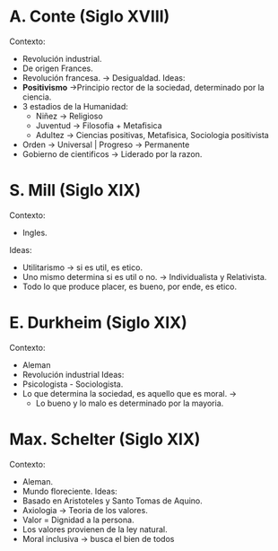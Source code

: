 # A. Conte (Siglo XVIII)
Contexto:
- Revolución industrial.
- De origen Frances.
- Revolución francesa. -> Desigualdad.
Ideas:
- **Positivismo** ->Principio rector de la sociedad, determinado por la ciencia.
- 3 estadios de la Humanidad: 
	- Niñez -> Religioso
	- Juventud -> Filosofia + Metafisica
	- Adultez -> Ciencias positivas, Metafisica, Sociologia positivista
- Orden -> Universal | Progreso -> Permanente
- Gobierno de cientificos -> Liderado por la razon.

# S. Mill (Siglo XIX)
Contexto: 
- Ingles.

Ideas:
- Utilitarismo -> si es util, es etico.
- Uno mismo determina si es util o no. -> Individualista y Relativista.
- Todo lo que produce placer, es bueno, por ende, es etico.
# E. Durkheim (Siglo XIX)
Contexto:
- Aleman
- Revolución industrial
Ideas:
- Psicologista - Sociologista.
- Lo que determina la sociedad, es aquello que es moral. ->
	- Lo bueno y lo malo es determinado por la mayoria.

# Max. Schelter (Siglo XIX)
Contexto:
- Aleman.
- Mundo floreciente.
Ideas:
- Basado en Aristoteles y Santo Tomas de Aquino.
- Axiologia -> Teoria de los valores.
- Valor = Dignidad a la persona.
- Los valores provienen de la ley natural.
- Moral inclusiva -> busca el bien de todos
